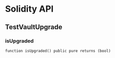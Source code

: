 # Solidity API

## TestVaultUpgrade

### isUpgraded

```solidity
function isUpgraded() public pure returns (bool)
```


